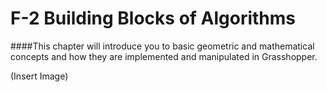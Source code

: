 # F-2 Building Blocks of Algorithms

####This chapter will introduce you to basic geometric and mathematical concepts and how they are implemented and manipulated in Grasshopper.

(Insert Image)

